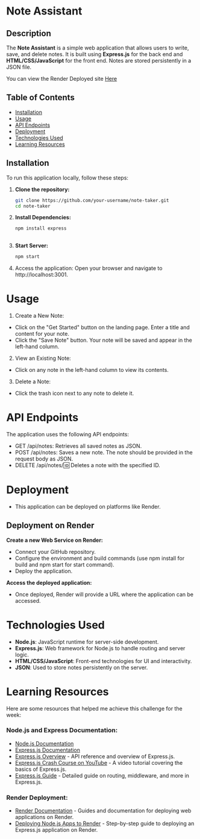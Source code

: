 # Note Assistant

## Description

The **Note Assistant** is a simple web application that allows users to write, save, and delete notes. It is built using **Express.js** for the back end and **HTML/CSS/JavaScript** for the front end. Notes are stored persistently in a JSON file.

You can view the Render Deployed site [Here]()

## Table of Contents

- [Installation](#installation)
- [Usage](#usage)
- [API Endpoints](#api-endpoints)
- [Deployment](#deployment)
- [Technologies Used](#Technologies-Used)
- [Learning Resources](#Learning-Resources)

## Installation

To run this application locally, follow these steps:

1. **Clone the repository:**
   ```bash
   git clone https://github.com/your-username/note-taker.git
   cd note-taker

1. **Install Dependencies:**
   ```bash
   npm install express
  

1. **Start Server:**
   ```bash
   npm start
   

4. Access the application:
Open your browser and navigate to http://localhost:3001.

# Usage

1. Create a New Note:

- Click on the "Get Started" button on the landing page.
Enter a title and content for your note.
- Click the "Save Note" button. Your note will be saved and appear in the left-hand column.

2. View an Existing Note:

- Click on any note in the left-hand column to view its contents.

3. Delete a Note:

- Click the trash icon next to any note to delete it.

# API Endpoints
The application uses the following API endpoints:

- GET /api/notes: Retrieves all saved notes as JSON.
- POST /api/notes: Saves a new note. The note should be provided in the request body as JSON.
- DELETE /api/notes/:id: Deletes a note with the specified ID.

# Deployment
- This application can be deployed on platforms like Render.

## Deployment on Render

**Create a new Web Service on Render:**

- Connect your GitHub repository.
- Configure the environment and build commands (use npm install for build and npm start for start command).
- Deploy the application.

**Access the deployed application:**

- Once deployed, Render will provide a URL where the application can be accessed.

# Technologies Used

- **Node.js**: JavaScript runtime for server-side development.
- **Express.js**: Web framework for Node.js to handle routing and server logic.
- **HTML/CSS/JavaScript**: Front-end technologies for UI and interactivity.
- **JSON**: Used to store notes persistently on the server.

# Learning Resources

Here are some resources that helped me achieve this challenge for the week:

### Node.js and Express Documentation:
- [Node.js Documentation](https://nodejs.org/en/docs/)
- [Express.js Documentation](https://expressjs.com/en/starter/installing.html)
- [Express.js Overview](https://expressjs.com/en/4x/api.html) - API reference and overview of Express.js.
- [Express.js Crash Course on YouTube](https://www.youtube.com/watch?v=L72fhGm1tfE) - A video tutorial covering the basics of Express.js.
- [Express.js Guide](https://expressjs.com/en/guide/routing.html) - Detailed guide on routing, middleware, and more in Express.js.

### Render Deployment:
- [Render Documentation](https://render.com/docs) - Guides and documentation for deploying web applications on Render.
- [Deploying Node.js Apps to Render](https://render.com/docs/deploy-node-express-app) - Step-by-step guide to deploying an Express.js application on Render.